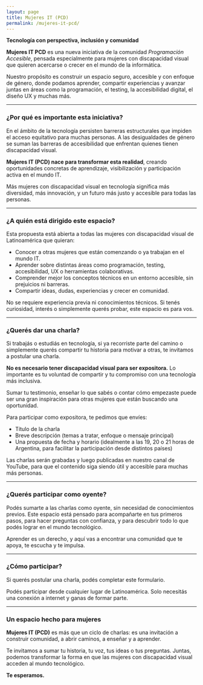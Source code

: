 ```yaml
---
layout: page
title: Mujeres IT (PCD)
permalink: /mujeres-it-pcd/
---
```


**Tecnología con perspectiva, inclusión y comunidad**

**Mujeres IT PCD** es una nueva iniciativa de la comunidad *Programación Accesible*, pensada especialmente para mujeres con discapacidad visual que quieren acercarse o crecer en el mundo de la informática.

Nuestro propósito es construir un espacio seguro, accesible y con enfoque de género, donde podamos aprender, compartir experiencias y avanzar juntas en áreas como la programación, el testing, la accesibilidad digital, el diseño UX y muchas más.

---

### ¿Por qué es importante esta iniciativa?

En el ámbito de la tecnología persisten barreras estructurales que impiden el acceso equitativo para muchas personas. A las desigualdades de género se suman las barreras de accesibilidad que enfrentan quienes tienen discapacidad visual.

**Mujeres IT (PCD) nace para transformar esta realidad**, creando oportunidades concretas de aprendizaje, visibilización y participación activa en el mundo IT.

Más mujeres con discapacidad visual en tecnología significa más diversidad, más innovación, y un futuro más justo y accesible para todas las personas.

---

### ¿A quién está dirigido este espacio?

Esta propuesta está abierta a todas las mujeres con discapacidad visual de Latinoamérica que quieran:

* Conocer a otras mujeres que están comenzando o ya trabajan en el mundo IT.
* Aprender sobre distintas áreas como programación, testing, accesibilidad, UX o herramientas colaborativas.
* Comprender mejor los conceptos técnicos en un entorno accesible, sin prejuicios ni barreras.
* Compartir ideas, dudas, experiencias y crecer en comunidad.

No se requiere experiencia previa ni conocimientos técnicos. Si tenés curiosidad, interés o simplemente querés probar, este espacio es para vos.

---

### ¿Querés dar una charla?

Si trabajás o estudiás en tecnología, si ya recorriste parte del camino o simplemente querés compartir tu historia para motivar a otras, te invitamos a postular una charla.

**No es necesario tener discapacidad visual para ser expositora.**
Lo importante es tu voluntad de compartir y tu compromiso con una tecnología más inclusiva.

Sumar tu testimonio, enseñar lo que sabés o contar cómo empezaste puede ser una gran inspiración para otras mujeres que están buscando una oportunidad.

Para participar como expositora, te pedimos que envíes:

* Título de la charla
* Breve descripción (temas a tratar, enfoque o mensaje principal)
* Una propuesta de fecha y horario (idealmente a las 19, 20 o 21 horas de Argentina, para facilitar la participación desde distintos países)

Las charlas serán grabadas y luego publicadas en nuestro canal de YouTube, para que el contenido siga siendo útil y accesible para muchas más personas.

---

### ¿Querés participar como oyente?

Podés sumarte a las charlas como oyente, sin necesidad de conocimientos previos.
Este espacio está pensado para acompañarte en tus primeros pasos, para hacer preguntas con confianza, y para descubrir todo lo que podés lograr en el mundo tecnológico.

Aprender es un derecho, y aquí vas a encontrar una comunidad que te apoya, te escucha y te impulsa.

---

### ¿Cómo participar?

Si querés postular una charla, podés completar este formulario.

Podés participar desde cualquier lugar de Latinoamérica. Solo necesitás una conexión a internet y ganas de formar parte.

---

### Un espacio hecho para mujeres

**Mujeres IT (PCD)** es más que un ciclo de charlas: es una invitación a construir comunidad, a abrir caminos, a enseñar y a aprender.

Te invitamos a sumar tu historia, tu voz, tus ideas o tus preguntas.
Juntas, podemos transformar la forma en que las mujeres con discapacidad visual acceden al mundo tecnológico.

**Te esperamos.**